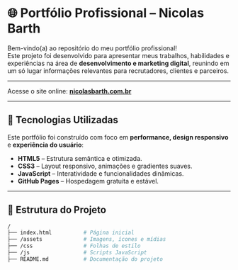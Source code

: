 # 🌐 Portfólio Profissional – Nicolas Barth

Bem-vindo(a) ao repositório do meu portfólio profissional!  
Este projeto foi desenvolvido para apresentar meus trabalhos, habilidades e experiências na área de **desenvolvimento e marketing digital**, reunindo em um só lugar informações relevantes para recrutadores, clientes e parceiros.

---

Acesse o site online: **[nicolasbarth.com.br](https://nicolasbarth.com.br)**

---

## 🚀 Tecnologias Utilizadas
Este portfólio foi construído com foco em **performance, design responsivo** e **experiência do usuário**:

- **HTML5** – Estrutura semântica e otimizada.
- **CSS3** – Layout responsivo, animações e gradientes suaves.
- **JavaScript** – Interatividade e funcionalidades dinâmicas.
- **GitHub Pages** – Hospedagem gratuita e estável.

---

## 📂 Estrutura do Projeto
```bash
/
├── index.html          # Página inicial
├── /assets             # Imagens, ícones e mídias
├── /css                # Folhas de estilo
├── /js                 # Scripts JavaScript
├── README.md           # Documentação do projeto




